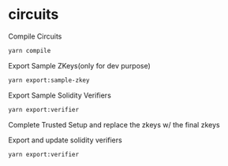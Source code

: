 # circuits

Compile Circuits

```sh
yarn compile
```

Export Sample ZKeys(only for dev purpose)

```sh
yarn export:sample-zkey
```

Export Sample Solidity Verifiers

```sh
yarn export:verifier
```

Complete Trusted Setup and replace the zkeys w/ the final zkeys

Export and update solidity verifiers

```sh
yarn export:verifier
```
